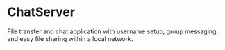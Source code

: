 # ChatServer
File transfer and chat application with username setup, group messaging, and easy file sharing within a local network.
